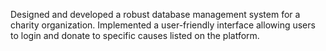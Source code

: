 Designed and developed a robust database management system for a charity organization. Implemented a user-friendly interface allowing users to login and donate to specific causes listed on the platform.
